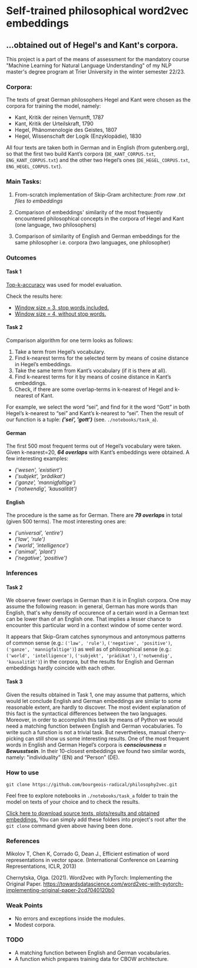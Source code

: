 # Self-trained philosophical word2vec embeddings

## ...obtained out of Hegel's and Kant's corpora.

This project is a part of the means of assessment for the mandatory course 
"Machine Learning for Natural Language Understanding" of my NLP master's degree
program at Trier University in the winter semester 22/23. 

### Corpora:
The texts of great German philosophers Hegel and Kant were chosen as the
corpora for training the model, namely:

* Kant, Kritik der reinen Vernunft, 1787
* Kant, Kritik der Urteilskraft, 1790
* Hegel, Phänomenologie des Geistes, 1807
* Hegel, Wissenschaft der Logik (Enzyklopädie), 1830

All four texts are taken both in 
German and in English (from gutenberg.org), so that the first two build Kant’s 
corpora (`DE_KANT_CORPUS.txt`, `ENG_KANT_CORPUS.txt`) and the other two Hegel’s ones 
(`DE_HEGEL_CORPUS.txt`, `ENG_HEGEL_CORPUS.txt`).

### Main Tasks:
1. From-scratch implementation of Skip-Gram architecture: *from raw .txt files to embeddings*

2. Comparison of embeddings' similarity of the most frequently encountered
philosophical concepts in the corpora of Hegel and Kant (one language, two
philosophers)

3. Comparison of similarity of English and German embeddings for the same
philosopher i.e. corpora (two languages, one philosopher)

### Outcomes

#### Task 1
[Top-k-accuracy](https://pytorch.org/docs/stable/generated/torch.topk.html) was used for model evaluation.

Check the results here:
* [Window size = 3, stop words included.](https://drive.google.com/drive/folders/1TCP6JXWiHNIi86XK45cPJnp_CsjQe0Sc?usp=sharing)
* [Window size = 4, without stop words.](https://drive.google.com/drive/folders/1pj_4nvWPVXE2CrqOw9xCQZ2vyuyZIQyc?usp=sharing)

#### Task 2
Comparison algorithm for one term looks as follows:
1. Take a term from Hegel’s vocabulary.
2. Find k-nearest terms for the selected term by means of cosine distance in
Hegel’s embeddings.
3. Take the same term from Kant’s vocabulary (if it is there at all).
4. Find k-nearest terms for it by means of cosine distance in Kant’s
embeddings.
5. Check, if there are some overlap-terms in k-nearest of Hegel and k-
nearest of Kant.


For example, we select the word “sei”, and find for it the word “Gott” in both Hegel’s
k-nearest to “sei” and Kant’s k-nearest to “sei”. Then the result of our function is a
tuple: ___(&#39;sei&#39;, &#39;gott&#39;)___ (see. `./notebooks/task_a`).

#### German
The first 500 most frequent terms out of Hegel’s vocabulary were taken.
Given k-nearest=20, ___64 overlaps___ with Kant’s embeddings were obtained. A few interesting examples:

* _(&#39;wesen&#39;, &#39;existiert&#39;)_
* _(&#39;subjekt&#39;, &#39;prädikat&#39;)_
* _(&#39;ganze&#39;, &#39;mannigfaltige&#39;)_
* _(&#39;notwendig&#39;, &#39;kausalität&#39;)_

#### English
The procedure is the same as for German. There are ___79 overlaps___ in total (given 500 terms). The most
interesting ones are:

* _(&#39;universal&#39;, &#39;entire&#39;)_
* _(&#39;law&#39;, &#39;rule&#39;)_
* _(&#39;world&#39;, &#39;intelligence&#39;)_
* _(&#39;animal&#39;, &#39;plant&#39;)_
* _(&#39;negative&#39;, &#39;positive&#39;)_

### Inferences

#### Task 2
We observe fewer overlaps in German than it is in English corpora. One may assume the following reason: 
in general, German has more words than English, that's why density of occurence of a certain word in a German text can be
lower than of an English one. That implies a lesser chance to encounter this particular word in a context window 
of some center word.

It appears that Skip-Gram catches synonymous and antonymous patterns of common sense (e.g.:
`('law', 'rule')`, `('negative', 'positive')`, `('ganze', 'mannigfaltige')`) 
as well as of philosophical sense (e.g.: `('world', 'intelligence')`, `('subjekt', 'prädikat')`,
`('notwendig', 'kausalität')`) in the corpora, but the results for English and German embeddings hardly coincide with each other.

#### Task 3
Given the results obtained in Task 1, one may assume that patterns, which would let conclude English and German 
embeddings are similar to some reasonable extent, are hardly to discover. The most evident explanation 
of this fact is the syntactical differences between the two languages. Moreover, in order to accomplish this task by
means of Python we would need a matching function between English and German
vocabularies. To write such a function is not a trivial task. But nevertheless, manual
cherry-picking can still show us some interesting results. One of the most frequent
words in English and German Hegel’s corpora is ___consciousness = Bewusstsein___. In
their 10-closest embeddings we found two similar words, namely: "individuality” (EN) and
“Person” (DE).

### How to use
`git clone https://github.com/bourgeois-radical/philosophy2vec.git`

Feel free to explore notebooks in `./notebooks/task_a` folder to train the model on texts of your choice and to check the results.

[Click here to download source texts, plots/results and obtained embeddings.](https://drive.google.com/drive/folders/1rWlO5mntEBYmmrJ30BiBFXxYXrCh8FpT?usp=sharing)
You can simply add these folders into project's root after the `git clone` command given above having been done.

### References
Mikolov T, Chen K, Corrado G, Dean J., Efficient estimation of word representations
in vector space. (International Conference on Learning Representations, ICLR, 2013)

Chernytska, Olga. (2021). Word2vec with PyTorch: Implementing the Original Paper.
https://towardsdatascience.com/word2vec-with-pytorch-implementing-original-paper-2cd7040120b0

### Weak Points
* No errors and exceptions inside the modules.
* Modest corpora. 

### TODO
* A matching function between English and German vocabularies.
* A function which prepares training data for CBOW architecture.


